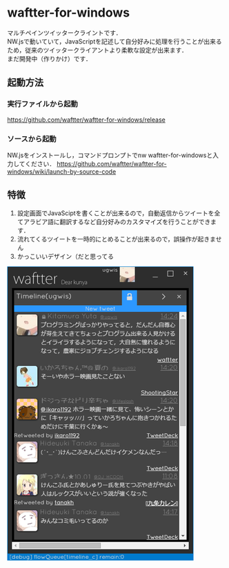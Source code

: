 # waftter-for-windows
マルチペインツイッタークライントです．  
NW.jsで動いていて，JavaScriptを記述して自分好みに処理を行うことが出来るため，従来のツイッタークライアントより柔軟な設定が出来ます．  
まだ開発中（作りかけ）です．

## 起動方法
### 実行ファイルから起動
<https://github.com/waftter/waftter-for-windows/release>
### ソースから起動
NW.jsをインストールし，コマンドプロンプトでnw waftter-for-windowsと入力してください．
<https://github.com/waftter/waftter-for-windows/wiki/launch-by-source-code>

## 特徴  
1. 設定画面でJavaSciptを書くことが出来るので，自動返信からツイートを全てアラビア語に翻訳するなど自分好みのカスタマイズを行うことができます．  
2. 流れてくるツイートを一時的にとめることが出来るので，誤操作が起きません
3. かっこいいデザイン（だと思ってる

![waftter](./images/waftter.png)
